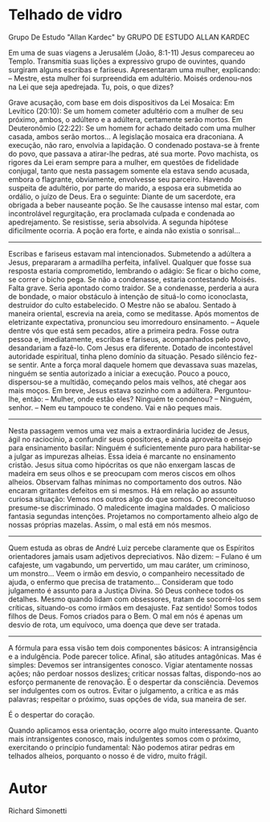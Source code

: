# Telhado de vidro
Grupo De Estudo "Allan Kardec" by GRUPO DE ESTUDO ALLAN KARDEC

Em uma de suas viagens a Jerusalém (João, 8:1-11) Jesus compareceu ao Templo. Transmitia suas lições a expressivo grupo de ouvintes, quando surgiram alguns escribas e fariseus. Apresentaram uma mulher, explicando: 
– Mestre, esta mulher foi surpreendida em adultério. Moisés ordenou-nos na Lei que seja apedrejada. Tu, pois, o que dizes?

Grave acusação, com base em dois dispositivos da Lei Mosaica:
Em Levítico (20:10): Se um homem cometer adultério com a mulher de seu próximo, ambos, o adúltero e a adúltera, certamente serão mortos.
Em Deuteronômio (22:22): Se um homem for achado deitado com uma mulher casada, ambos serão mortos…
A legislação mosaica era draconiana. A execução, não raro, envolvia a lapidação. O condenado postava-se à frente do povo, que passava a atirar-lhe pedras, até sua morte. 
Povo machista, os rigores da Lei eram sempre para a mulher, em questões de fidelidade conjugal, tanto que nesta passagem somente ela estava sendo acusada, embora o flagrante, obviamente, envolvesse seu parceiro.
Havendo suspeita de adultério, por parte do marido, a esposa era submetida ao ordálio, o juízo de Deus. Era o seguinte:
Diante de um sacerdote, era obrigada a beber nauseante poção. Se lhe causasse intenso mal estar, com incontrolável regurgitação, era proclamada culpada e condenada ao apedrejamento. Se resistisse, seria absolvida.
A segunda hipótese dificilmente ocorria. A poção era forte, e ainda não existia o sonrisal…

***
Escribas e fariseus estavam mal intencionados. 
Submetendo a adúltera a Jesus, prepararam a armadilha perfeita, infalível. Qualquer que fosse sua resposta estaria comprometido, lembrando o adágio: Se ficar o bicho come, se correr o bicho pega.
Se não a condenasse, estaria contestando Moisés. Falta grave. Seria apontado como traidor.
Se a condenasse, perderia a aura de bondade, o maior obstáculo à intenção de situá-lo como iconoclasta, destruidor do culto estabelecido.
O Mestre não se abalou. Sentado à maneira oriental, escrevia na areia, como se meditasse. Após momentos de eletrizante expectativa, pronunciou seu imorredouro ensinamento.
– Aquele dentre vós que está sem pecados, atire a primeira pedra.
Fosse outra pessoa e, imediatamente, escribas e fariseus, acompanhados pelo povo, desandariam a fazê-lo. Com Jesus era diferente. Dotado de incontestável autoridade espiritual, tinha pleno domínio da situação.
Pesado silêncio fez-se sentir. Ante a força moral daquele homem que devassava suas mazelas, ninguém se sentia autorizado a iniciar a execução.
Pouco a pouco, dispersou-se a multidão, começando pelos mais velhos, até chegar aos mais moços. Em breve, Jesus estava sozinho com a adúltera. Perguntou-lhe, então:
– Mulher, onde estão eles? Ninguém te condenou?
– Ninguém, senhor.
– Nem eu tampouco te condeno. Vai e não peques mais.

***
Nesta passagem vemos uma vez mais a extraordinária lucidez de Jesus, ágil no raciocínio, a confundir seus opositores, e ainda aproveita o ensejo para ensinamento basilar:
Ninguém é suficientemente puro para habilitar-se a julgar as impurezas alheias.
Essa ideia é marcante no ensinamento cristão. Jesus situa como hipócritas os que não enxergam lascas de madeira em seus olhos e se preocupam com meros ciscos em olhos alheios.
Observam falhas mínimas no comportamento dos outros. Não encaram gritantes defeitos em si mesmos.
Há em relação ao assunto curiosa situação: Vemos nos outros algo do que somos.
O preconceituoso presume-se discriminado.
O maledicente imagina maldades.
O malicioso fantasia segundas intenções.
Projetamos no comportamento alheio algo de nossas próprias mazelas. Assim, o mal está em nós mesmos.

***

Quem estuda as obras de André Luiz percebe claramente que os Espíritos orientadores jamais usam adjetivos depreciativos. Não dizem:
– Fulano é um cafajeste, um vagabundo, um pervertido, um mau caráter, um criminoso, um monstro…
Veem o irmão em desvio, o companheiro necessitado de ajuda, o enfermo que precisa de tratamento…
Consideram que todo julgamento é assunto para a Justiça Divina. Só Deus conhece todos os detalhes. 
Mesmo quando lidam com obsessores, tratam de socorrê-los sem críticas, situando-os como irmãos em desajuste.
Faz sentido! 
Somos todos filhos de Deus. Fomos criados para o Bem. O mal em nós é apenas um desvio de rota, um equívoco, uma doença que deve ser tratada.

***
A fórmula para essa visão tem dois componentes básicos: A intransigência e a indulgência. Pode parecer tolice. Afinal, são atitudes antagônicas. Mas é simples:
Devemos ser intransigentes conosco. Vigiar atentamente nossas ações; não perdoar nossos deslizes; criticar nossas faltas, dispondo-nos ao esforço permanente de renovação. É o despertar da consciência.
Devemos ser indulgentes com os outros. Evitar o julgamento, a crítica e as más palavras; respeitar o próximo, suas opções de vida, sua maneira de ser.

É o despertar do coração.

Quando aplicamos essa orientação, ocorre algo muito interessante. Quanto mais intransigentes conosco, mais indulgentes somos com o próximo, exercitando o princípio fundamental: Não podemos atirar pedras em telhados alheios, porquanto o nosso é de vidro, muito frágil.

# Autor
Richard Simonetti
